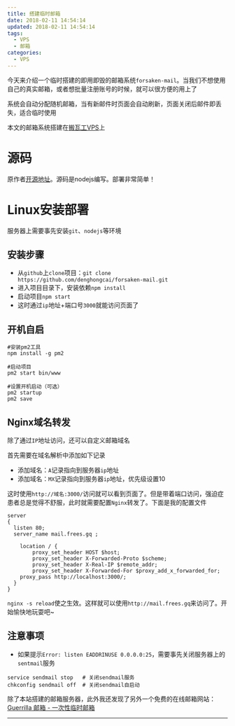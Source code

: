 ```yaml
---
title: 搭建临时邮箱
date: 2018-02-11 14:54:14
updated: 2018-02-11 14:54:14
tags:
  - VPS
  - 邮箱
categories: 
  - VPS
---
```


今天来介绍一个临时搭建的即用即毁的邮箱系统`forsaken-mail`。当我们不想使用自己的真实邮箱，或者想批量注册账号的时候，就可以很方便的用上了

系统会自动分配随机邮箱，当有新邮件时页面会自动刷新，页面关闭后邮件即丢失，适合临时使用

<!-- more -->

本文的邮箱系统搭建在[搬瓦工VPS][1]上

# 源码
原作者[开源地址][2]。源码是nodejs编写。部署非常简单！

# Linux安装部署
服务器上需要事先安装`git`、`nodejs`等环境

## 安装步骤
- 从`github`上`clone`项目：`git clone https://github.com/denghongcai/forsaken-mail.git`
- 进入项目目录下，安装依赖`npm install`
- 启动项目`npm start`
- 这时通过`ip`地址+端口号`3000`就能访问页面了

## 开机自启
```
#安装pm2工具
npm install -g pm2

#启动项目
pm2 start bin/www

#设置开机启动（可选）
pm2 startup
pm2 save
```

## Nginx域名转发
除了通过`IP`地址访问，还可以自定义邮箱域名

首先需要在域名解析中添加如下记录
- 添加域名：`A`记录指向到服务器`ip`地址
- 添加域名：`MX`记录指向到服务器`ip`地址，优先级设置10

这时使用`http://域名:3000/`访问就可以看到页面了。但是带着端口访问，强迫症患者总是觉得不舒服，此时就需要配置`Nginx`转发了。下面是我的配置文件
```
server
{
  listen 80;
  server_name mail.frees.gq ;
		
	location / {
		proxy_set_header HOST $host;
		proxy_set_header X-Forwarded-Proto $scheme;
		proxy_set_header X-Real-IP $remote_addr;
		proxy_set_header X-Forwarded-For $proxy_add_x_forwarded_for;
    proxy_pass http://localhost:3000/;
  }
}
```
`nginx -s reload`使之生效。这样就可以使用`http://mail.frees.gq`来访问了。开始愉快地玩耍吧~

## 注意事项
- 如果提示`Error: listen EADDRINUSE 0.0.0.0:25`，需要事先关闭服务器上的`sentmail`服务
```
service sendmail stop	# 关闭sendmail服务
chkconfig sendmail off	# 关闭sendmail自启动
``` 

除了本站搭建的邮箱服务器，此外我还发现了另外一个免费的在线邮箱网站：[Guerrilla 邮箱 - 一次性临时邮箱](https://www.guerrillamail.com/zh/inbox)

---
[1]: "https://bwh1.net/aff.php?aff=24742" "搬瓦工VPS"
[2]: "https://github.com/denghongcai/forsaken-mail" "开源地址"
